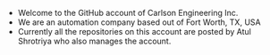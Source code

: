 - Welcome to the GitHub account of Carlson Engineering Inc.
- We are an automation company based out of Fort Worth, TX, USA
- Currently all the repositories on this account are posted by Atul Shrotriya who also manages the account.


<!---
CarlsonEngineering/CarlsonEngineering is a ✨ special ✨ repository because its `README.md` (this file) appears on your GitHub profile.
You can click the Preview link to take a look at your changes.
--->
